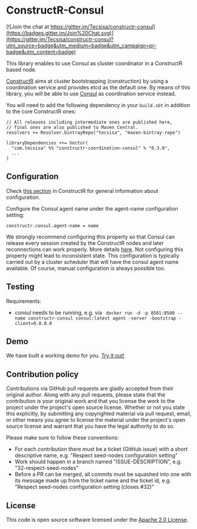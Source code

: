 # ConstructR-Consul #

[![Join the chat at https://gitter.im/Tecsisa/constructr-consul](https://badges.gitter.im/Join%20Chat.svg)](https://gitter.im/Tecsisa/constructr-consul?utm_source=badge&utm_medium=badge&utm_campaign=pr-badge&utm_content=badge)

This library enables to use Consul as cluster coordinator in a ConstructR based node.  

[ConstructR](https://github.com/hseeberger/constructr) aims at cluster bootstrapping (construction) by using a coordination service and provides etcd as the default one. By means of this library, you will be able to use [Consul](https://www.consul.io/) as coordination service instead.

You will need to add the following dependency in your `build.sbt` in addition to the core ConstructR ones:

```
// All releases including intermediate ones are published here,
// final ones are also published to Maven Central.
resolvers += Resolver.bintrayRepo("tecsisa", "maven-bintray-repo")

libraryDependencies ++= Vector(
  "com.tecsisa" %% "constructr-coordination-consul" % "0.3.0",
  ...
)
```

## Configuration ##

Check [this section](https://github.com/hseeberger/constructr#coordination) in ConstructR for general information about configuration.

Configure the Consul agent name under the agent-name configuration setting:

```
constructr.consul.agent-name = name
```

We strongly recommend configuring this property so that Consul can release every session created by the ConstructR nodes and later reconnections can work properly. More details [here](https://www.consul.io/docs/internals/sessions.html).
Not configuring this property might lead to inconsistent state. This configuration is typically carried out by a cluster scheduler that will have the consul agent name available. Of course, manual configuration is always possible too.

## Testing

Requirements:
  - consul needs to be running, e.g. via ` docker run -d -p 8501:8500 --name constructr-consul consul:latest agent -server -bootstrap -client=0.0.0.0`

## Demo

We have built a working demo for you. [Try it out!](constructr-coordination-demo/)

## Contribution policy ##

Contributions via GitHub pull requests are gladly accepted from their original author. Along with any pull requests, please state that the contribution is your original work and that you license the work to the project under the project's open source license. Whether or not you state this explicitly, by submitting any copyrighted material via pull request, email, or other means you agree to license the material under the project's open source license and warrant that you have the legal authority to do so.

Please make sure to follow these conventions:
- For each contribution there must be a ticket (GitHub issue) with a short descriptive name, e.g. "Respect seed-nodes configuration setting"
- Work should happen in a branch named "ISSUE-DESCRIPTION", e.g. "32-respect-seed-nodes"
- Before a PR can be merged, all commits must be squashed into one with its message made up from the ticket name and the ticket id, e.g. "Respect seed-nodes configuration setting (closes #32)"

## License ##

This code is open source software licensed under the [Apache 2.0 License]("http://www.apache.org/licenses/LICENSE-2.0.html").
